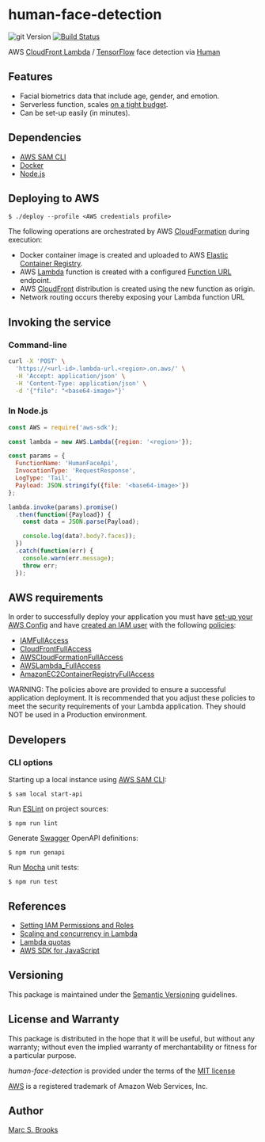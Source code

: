 # human-face-detection

![git Version](https://img.shields.io/github/package-json/v/nuxy/human-face-detection?style=flat-square&svg=true&label=git+package) [![Build Status](https://api.travis-ci.com/nuxy/human-face-detection.svg?branch=master)](https://app.travis-ci.com/github/nuxy/human-face-detection)

AWS [CloudFront Lambda](https://docs.aws.amazon.com/lambda/latest/dg/welcome.html) / [TensorFlow](https://www.tensorflow.org) face detection via [Human](https://github.com/vladmandic/human)

## Features

- Facial biometrics data that include age, gender, and emotion.
- Serverless function, scales [on a tight budget](https://s3.amazonaws.com/lambda-tools/pricing-calculator.html).
- Can be set-up easily (in minutes).

## Dependencies

- [AWS SAM CLI](https://docs.aws.amazon.com/serverless-application-model/latest/developerguide/serverless-sam-cli-install.html)
- [Docker](https://www.docker.com/get-started)
- [Node.js](https://nodejs.org)

## Deploying to AWS

    $ ./deploy --profile <AWS credentials profile>

The following operations are orchestrated by AWS [CloudFormation](https://docs.aws.amazon.com/AWSCloudFormation/latest/UserGuide/Welcome.html) during execution:

- Docker container image is created and uploaded to AWS [Elastic Container Registry](https://docs.aws.amazon.com/AmazonECR/latest/userguide/what-is-ecr.html).
- AWS [Lambda](https://docs.aws.amazon.com/lambda/latest/dg/welcome.html) function is created with a configured [Function URL](https://docs.aws.amazon.com/lambda/latest/dg/lambda-urls.html) endpoint.
- AWS [CloudFront](https://docs.aws.amazon.com/AmazonCloudFront/latest/DeveloperGuide/Introduction.html) distribution is created using the new function as origin.
- Network routing occurs thereby exposing your Lambda function URL

## Invoking the service

### Command-line

```sh
curl -X 'POST' \
  'https://<url-id>.lambda-url.<region>.on.aws/' \
  -H 'Accept: application/json' \
  -H 'Content-Type: application/json' \
  -d '{"file": "<base64-image>"}'
```

### In Node.js

```js
const AWS = require('aws-sdk');

const lambda = new AWS.Lambda({region: '<region>'});

const params = {
  FunctionName: 'HumanFaceApi',
  InvocationType: 'RequestResponse',
  LogType: 'Tail',
  Payload: JSON.stringify({file: '<base64-image>'})
};

lambda.invoke(params).promise()
  .then(function({Payload}) {
    const data = JSON.parse(Payload);

    console.log(data?.body?.faces));
  })
  .catch(function(err) {
    console.warn(err.message);
    throw err;
  });
```

## AWS requirements

In order to successfully deploy your application you must have [set-up your AWS Config](https://docs.aws.amazon.com/config/latest/developerguide/gs-cli.html) and have [created an IAM user](https://docs.aws.amazon.com/IAM/latest/UserGuide/id_users_create.html) with the following [policies](https://docs.aws.amazon.com/IAM/latest/UserGuide/access_policies_manage.html):

- [IAMFullAccess](https://console.aws.amazon.com/iam/home#/policies/arn%3Aaws%3Aiam%3A%3Aaws%3Apolicy%2FIAMFullAccess)
- [CloudFrontFullAccess](https://console.aws.amazon.com/iam/home#/policies/arn%3Aaws%3Aiam%3A%3Aaws%3Apolicy%2FCloudFrontFullAccess)
- [AWSCloudFormationFullAccess](https://console.aws.amazon.com/iam/home#/policies/arn%3Aaws%3Aiam%3A%3Aaws%3Apolicy%2FAWSCloudFormationFullAccess)
- [AWSLambda_FullAccess](https://console.aws.amazon.com/iam/home#/policies/arn%3Aaws%3Aiam%3A%3Aaws%3Apolicy%2FAWSLambda_FullAccess)
- [AmazonEC2ContainerRegistryFullAccess](https://us-east-1.console.aws.amazon.com/iam/home#/policies/arn:aws:iam::aws:policy/AmazonEC2ContainerRegistryFullAccess)

WARNING: The policies above are provided to ensure a successful application deployment.  It is recommended that you adjust these policies to meet the security requirements of your Lambda application.  They should NOT be used in a Production environment.

## Developers

### CLI options

Starting up a local instance using [AWS SAM CLI](https://docs.aws.amazon.com/serverless-application-model/latest/developerguide/serverless-sam-cli-install.html):

    $ sam local start-api

Run [ESLint](https://eslint.org/) on project sources:

    $ npm run lint

Generate [Swagger](https://swagger.io) OpenAPI definitions:

    $ npm run genapi

Run [Mocha](https://mochajs.org) unit tests:

    $ npm run test

## References

- [Setting IAM Permissions and Roles](https://docs.aws.amazon.com/AmazonCloudFront/latest/DeveloperGuide/lambda-edge-permissions.html)
- [Scaling and concurrency in Lambda](https://docs.aws.amazon.com/lambda/latest/operatorguide/scaling-concurrency.html)
- [Lambda quotas](https://docs.aws.amazon.com/lambda/latest/dg/gettingstarted-limits.html)
- [AWS SDK for JavaScript](https://docs.aws.amazon.com/AWSJavaScriptSDK/latest/index.html)

## Versioning

This package is maintained under the [Semantic Versioning](https://semver.org) guidelines.

## License and Warranty

This package is distributed in the hope that it will be useful, but without any warranty; without even the implied warranty of merchantability or fitness for a particular purpose.

_human-face-detection_ is provided under the terms of the [MIT license](http://www.opensource.org/licenses/mit-license.php)

[AWS](https://aws.amazon.com) is a registered trademark of Amazon Web Services, Inc.

## Author

[Marc S. Brooks](https://github.com/nuxy)
